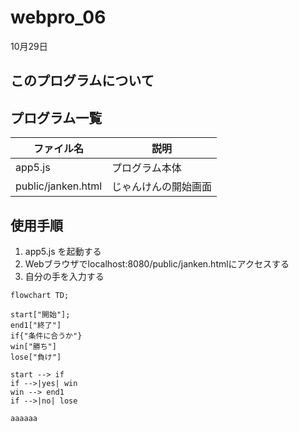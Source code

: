 # webpro_06
10月29日
## このプログラムについて
## プログラム一覧
ファイル名 | 説明
-|-
app5.js | プログラム本体
public/janken.html | じゃんけんの開始画面

## 使用手順
1. app5.js を起動する
1. Webブラウザでlocalhost:8080/public/janken.htmlにアクセスする
1. 自分の手を入力する

```mermaid
flowchart TD;

start["開始"];
end1["終了"]
if{"条件に合うか"}
win["勝ち"]
lose["負け"]

start --> if
if -->|yes| win
win --> end1
if -->|no| lose

aaaaaa